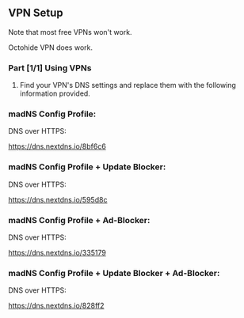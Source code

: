 ## VPN Setup

Note that most free VPNs won't work.

Octohide VPN does work.

### Part [1/1] Using VPNs

1. Find your VPN's DNS settings and replace them with the following information provided.

### madNS Config Profile:

DNS over HTTPS:

https://dns.nextdns.io/8bf6c6

### madNS Config Profile + Update Blocker:

DNS over HTTPS:

https://dns.nextdns.io/595d8c

### madNS Config Profile + Ad-Blocker:

DNS over HTTPS:

https://dns.nextdns.io/335179

### madNS Config Profile + Update Blocker + Ad-Blocker:

DNS over HTTPS:

https://dns.nextdns.io/828ff2
